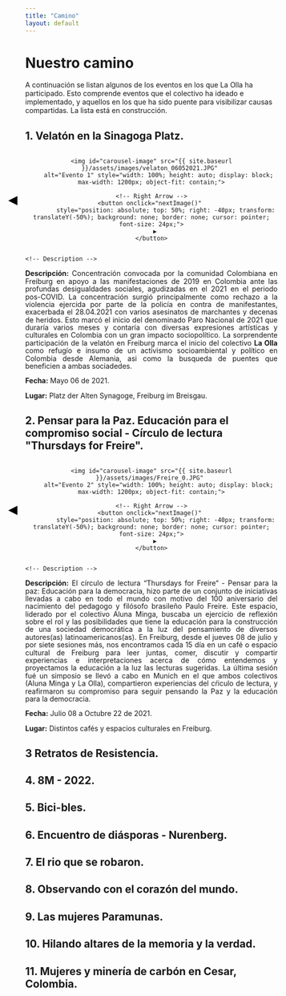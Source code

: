```yaml
---
title: "Camino"
layout: default
---
```


# Nuestro camino

A continuación se listan algunos de los eventos en los que La Olla ha participado. Esto comprende eventos que el colectivo ha ideado e implementado, y aquellos en los que ha sido puente para visibilizar causas compartidas. La lista está en construcción.

## 1. Velatón en la Sinagoga Platz.

<div style="display: flex; align-items: center; max-width: 2000px; margin: auto;">
  <!-- Image Carousel -->
  <div style="position: relative; width: 100%; text-align: center;">
    <!-- Left Arrow -->
    <button onclick="prevImage()" 
            style="position: absolute; top: 50%; left: -40px; transform: translateY(-50%); background: none; border: none; cursor: pointer; font-size: 24px;">
      ◀
    </button>

    <img id="carousel-image" src="{{ site.baseurl }}/assets/images/velaton_06052021.JPG" 
        alt="Evento 1" style="width: 100%; height: auto; display: block; max-width: 1200px; object-fit: contain;">

    <!-- Right Arrow -->
    <button onclick="nextImage()" 
            style="position: absolute; top: 50%; right: -40px; transform: translateY(-50%); background: none; border: none; cursor: pointer; font-size: 24px;">
      ▶
    </button>
  </div>
</div>

  <div style="line-height: 1.1; text-align: justify; margin: 0;">
    
    <!-- Description -->
  <p> <strong>Descripción:</strong> Concentración convocada por la comunidad Colombiana en Freiburg en apoyo a las manifestaciones de 2019 en Colombia ante las profundas desigualdades sociales, agudizadas en el 2021 en el periodo pos-COVID. La concentración surgió principalmente como rechazo a la violencia ejercida por parte de la policía en contra de manifestantes, exacerbada el 28.04.2021 con varios asesinatos de marchantes y decenas de heridos. Esto marcó el inicio del denominado Paro Nacional de 2021 que duraría varios meses y contaría con diversas expresiones artísticas y culturales en Colombia con un gran impacto sociopolítico. La sorprendente participación de la velatón en Freiburg marca el inicio del colectivo <strong>La Olla</strong> como refugío e insumo de un activismo socioambiental y político en Colombia desde Alemania, asi como la busqueda de puentes que beneficien a ambas sociadedes.
  </p>
    <p><strong>Fecha:</strong> Mayo 06 de 2021.</p>
    <p><strong>Lugar:</strong> Platz der Alten Synagoge, Freiburg im Breisgau.</p>
  </div>

<!-- JavaScript for Carousel -->
<script>
  var images = [
    "{{ site.baseurl }}/assets/images/velaton_2.JPG",
    "{{ site.baseurl }}/assets/images/velaton_06052021.JPG",
    "{{ site.baseurl }}/assets/images/velaton_3.JPG",
    "{{ site.baseurl }}/assets/images/velaton_4.JPG",
    "{{ site.baseurl }}/assets/images/velaton_5.JPG",
    "{{ site.baseurl }}/assets/images/velaton_6.JPG"
  ];
  var currentIndex = 0;
  var imgElement = document.getElementById("carousel-image");

  function nextImage() {
    currentIndex = (currentIndex + 1) % images.length;
    imgElement.src = images[currentIndex];
  }

  function prevImage() {
    currentIndex = (currentIndex - 1 + images.length) % images.length;
    imgElement.src = images[currentIndex];
  }
</script>


## 2. Pensar para la Paz. Educación para el compromiso social - Círculo de lectura "Thursdays for Freire".

<div style="display: flex; align-items: center; max-width: 2000px; margin: auto;">
  <!-- Image Carousel -->
  <div style="position: relative; width: 100%; text-align: center;">
    <!-- Left Arrow -->
    <button onclick="prevImage()" 
            style="position: absolute; top: 50%; left: -40px; transform: translateY(-50%); background: none; border: none; cursor: pointer; font-size: 24px;">
      ◀
    </button>

    <img id="carousel-image" src="{{ site.baseurl }}/assets/images/Freire_0.JPG" 
        alt="Evento 2" style="width: 100%; height: auto; display: block; max-width: 1200px; object-fit: contain;">

    <!-- Right Arrow -->
    <button onclick="nextImage()" 
            style="position: absolute; top: 50%; right: -40px; transform: translateY(-50%); background: none; border: none; cursor: pointer; font-size: 24px;">
      ▶
    </button>
  </div>
</div>

  <div style="line-height: 1.1; text-align: justify; margin: 0;">
    
    <!-- Description -->
  <p> <strong>Descripción:</strong> El círculo de lectura “Thursdays for Freire“ - Pensar para la paz: Educación para la democracia, hizo parte de un conjunto de iniciativas llevadas a cabo en todo el mundo con motivo del 100 aniversario del nacimiento del pedagogo y filósofo brasileño Paulo Freire. Este espacio, liderado por el colectivo Aluna Minga, buscaba un ejercicio de reflexión sobre el rol y las posibilidades que tiene la educación para la construcción de una sociedad democrática a la luz del pensamiento de diversos autores(as) latinoamericanos(as).  En Freiburg, desde el jueves 08 de julio y por siete sesiones más, nos encontramos cada 15 día en un café o espacio cultural de Freiburg para leer juntas, comer, discutir y compartir experiencias e interpretaciones acerca de cómo entendemos y proyectamos la educación a la luz las lecturas sugeridas. La última sesión fué un simposio se llevó a cabo en Munich en el que ambos colectivos (Aluna Minga y La Olla), compartieron experiencias del cŕiculo de lectura, y reafirmaron su compromiso para seguir pensando la Paz y la educación para la democracia.
    
  </p>
    <p><strong>Fecha:</strong> Julio 08 a Octubre 22 de 2021.</p>
    <p><strong>Lugar:</strong> Distintos cafés y espacios culturales en Freiburg.</p>
  </div>

<!-- JavaScript for Carousel -->
<script>
  var images = [
    "{{ site.baseurl }}/assets/images/Freire_0.JPG",
    "{{ site.baseurl }}/assets/images/Freire_1.HEIC",
    "{{ site.baseurl }}/assets/images/Freire_2.JPG",
    "{{ site.baseurl }}/assets/images/Freire_3.HEIC",
    "{{ site.baseurl }}/assets/images/Freire_Flayer.PDF",
    "{{ site.baseurl }}/assets/images/Freire_logo.JPG"
  ];
  var currentIndex = 0;
  var imgElement = document.getElementById("carousel-image");

  function nextImage() {
    currentIndex = (currentIndex + 1) % images.length;
    imgElement.src = images[currentIndex];
  }

  function prevImage() {
    currentIndex = (currentIndex - 1 + images.length) % images.length;
    imgElement.src = images[currentIndex];
  }
</script>

## 3 Retratos de Resistencia.

## 4. 8M - 2022.

## 5. Bici-bles.

## 6. Encuentro de diásporas - Nurenberg.

## 7. El rio que se robaron.

## 8. Observando con el corazón del mundo.

## 9. Las mujeres Paramunas.

## 10. Hilando altares de la memoria y la verdad.

## 11. Mujeres y minería de carbón en Cesar, Colombia.




